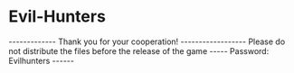 # Evil-Hunters
------------- Thank you for your cooperation! ------------------
Please do not distribute the files before the release of the game
----- Password: Evilhunters ------
